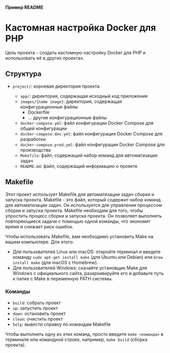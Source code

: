 **Пример README**

# Кастомная настройка Docker для PHP

Цель проекта - создать кастомную настройку Docker для PHP и использовать её в других проектах.

## Структура

* `project/`: корневая директория проекта
	+ `app/`: директория, содержащая исходный код приложения
	+ `images/{name image}`: директория, содержащая конфигурационные файлы
		+ Dockerfile 
		+ ... другие конфигурационные файлы
	+ `docker-compose.yml`: файл конфигурации Docker Compose для общей конфигурации
	+ `docker-compose.dev.yml`: файл конфигурации Docker Compose для разработки
	+ `docker-compose.prod.yml`: файл конфигурации Docker Compose для производства

	* `Makefile`: файл, содержащий набор команд для автоматизации задач
	* `README.md`: файл, содержащий информацию о проекте


## Makefile
Этот проект использует Makefile для автоматизации задач сборки и запуска проекта. Makefile - это файл, который содержит набор команд для автоматизации задач. Он используется для управления процессом сборки и запуска проекта. Makefile необходим для того, чтобы упростить процесс сборки и запуска проекта. Он позволяет выполнять повторяющиеся задачи с помощью одной команды, что экономит время и снижает риск ошибок.

Чтобы использовать Makefile, вам необходимо установить Make на вашем компьютере. Для этого:

* Для пользователей Linux или macOS: откройте терминал и введите команду `sudo apt-get install make` (для Ubuntu или Debian) или `brew install make` (для macOS с Homebrew).
* Для пользователей Windows: скачайте установщик Make для Windows с официального сайта, разархивируйте его и добавьте путь к папке с Make в переменную PATH системы.

### Команды
* `build`: собрать проект
* `up`: запустить проект
* `down`: остановить проект
* `clean`: очистить проект
* `help`: вывести справку по командам Makefile

Чтобы выполнить одну из этих команд, просто введите `make <команда>` в терминале или командной строке, например, `make build` (сборка проекта).

